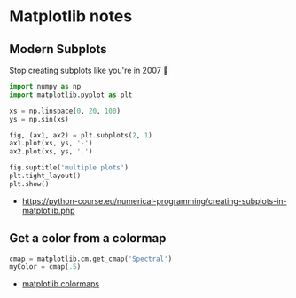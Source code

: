 # Matplotlib notes

## Modern Subplots

Stop creating subplots like you're in 2007 😬

```py
import numpy as np
import matplotlib.pyplot as plt

xs = np.linspace(0, 20, 100)
ys = np.sin(xs)

fig, (ax1, ax2) = plt.subplots(2, 1)
ax1.plot(xs, ys, '-')
ax2.plot(xs, ys, '.')

fig.suptitle('multiple plots')
plt.tight_layout()
plt.show()
```

* https://python-course.eu/numerical-programming/creating-subplots-in-matplotlib.php

## Get a color from a colormap

```py
cmap = matplotlib.cm.get_cmap('Spectral')
myColor = cmap(.5)
```

* [matplotlib colormaps](https://matplotlib.org/stable/tutorials/colors/colormaps.html)
